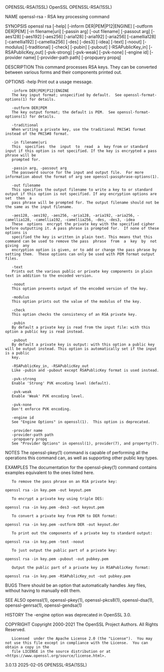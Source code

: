 OPENSSL-RSA(1SSL)							    OpenSSL							     OPENSSL-RSA(1SSL)

NAME
       openssl-rsa - RSA key processing command

SYNOPSIS
       openssl rsa [-help] [-inform DER|PEM|P12|ENGINE] [-outform DER|PEM] [-in filename|uri] [-passin arg] [-out filename] [-passout arg] [-aes128] [-aes192]
       [-aes256] [-aria128] [-aria192] [-aria256] [-camellia128] [-camellia192] [-camellia256] [-des] [-des3] [-idea] [-text] [-noout] [-modulus]
       [-traditional] [-check] [-pubin] [-pubout] [-RSAPublicKey_in] [-RSAPublicKey_out] [-pvk-strong] [-pvk-weak] [-pvk-none] [-engine id] [-provider name]
       [-provider-path path] [-propquery propq]

DESCRIPTION
       This command processes RSA keys. They can be converted between various forms and their components printed out.

OPTIONS
       -help
	   Print out a usage message.

       -inform DER|PEM|P12|ENGINE
	   The key input format; unspecified by default.  See openssl-format-options(1) for details.

       -outform DER|PEM
	   The key output format; the default is PEM.  See openssl-format-options(1) for details.

       -traditional
	   When writing a private key, use the traditional PKCS#1 format instead of the PKCS#8 format.

       -in filename|uri
	   This	 specifies  the	 input	to  read  a  key from or standard input if this option is not specified. If the key is encrypted a pass phrase will be
	   prompted for.

       -passin arg, -passout arg
	   The password source for the input and output file.  For more information about the format of arg see openssl-passphrase-options(1).

       -out filename
	   This specifies the output filename to write a key to or standard output if this option is not specified. If any encryption options are set  then  a
	   pass phrase will be prompted for. The output filename should not be the same as the input filename.

       -aes128, -aes192, -aes256, -aria128, -aria192, -aria256, -camellia128, -camellia192, -camellia256, -des, -des3, -idea
	   These  options  encrypt the private key with the specified cipher before outputting it. A pass phrase is prompted for.  If none of these options is
	   specified the key is written in plain text. This means that this command can be used to remove the pass  phrase  from  a  key  by  not  giving  any
	   encryption option is given, or to add or change the pass phrase by setting them.  These options can only be used with PEM format output files.

       -text
	   Prints out the various public or private key components in plain text in addition to the encoded version.

       -noout
	   This option prevents output of the encoded version of the key.

       -modulus
	   This option prints out the value of the modulus of the key.

       -check
	   This option checks the consistency of an RSA private key.

       -pubin
	   By default a private key is read from the input file: with this option a public key is read instead.

       -pubout
	   By default a private key is output: with this option a public key will be output instead. This option is automatically set if the input is a public
	   key.

       -RSAPublicKey_in, -RSAPublicKey_out
	   Like -pubin and -pubout except RSAPublicKey format is used instead.

       -pvk-strong
	   Enable 'Strong' PVK encoding level (default).

       -pvk-weak
	   Enable 'Weak' PVK encoding level.

       -pvk-none
	   Don't enforce PVK encoding.

       -engine id
	   See "Engine Options" in openssl(1).	This option is deprecated.

       -provider name
       -provider-path path
       -propquery propq
	   See "Provider Options" in openssl(1), provider(7), and property(7).

NOTES
       The openssl-pkey(1) command is capable of performing all the operations this command can, as well as supporting other public key types.

EXAMPLES
       The documentation for the openssl-pkey(1) command contains examples equivalent to the ones listed here.

       To remove the pass phrase on an RSA private key:

	openssl rsa -in key.pem -out keyout.pem

       To encrypt a private key using triple DES:

	openssl rsa -in key.pem -des3 -out keyout.pem

       To convert a private key from PEM to DER format:

	openssl rsa -in key.pem -outform DER -out keyout.der

       To print out the components of a private key to standard output:

	openssl rsa -in key.pem -text -noout

       To just output the public part of a private key:

	openssl rsa -in key.pem -pubout -out pubkey.pem

       Output the public part of a private key in RSAPublicKey format:

	openssl rsa -in key.pem -RSAPublicKey_out -out pubkey.pem

BUGS
       There should be an option that automatically handles .key files, without having to manually edit them.

SEE ALSO
       openssl(1), openssl-pkey(1), openssl-pkcs8(1), openssl-dsa(1), openssl-genrsa(1), openssl-gendsa(1)

HISTORY
       The -engine option was deprecated in OpenSSL 3.0.

COPYRIGHT
       Copyright 2000-2021 The OpenSSL Project Authors. All Rights Reserved.

       Licensed	 under the Apache License 2.0 (the "License").	You may not use this file except in compliance with the License.  You can obtain a copy in the
       file LICENSE in the source distribution or at <https://www.openssl.org/source/license.html>.

3.0.13									  2025-02-05							     OPENSSL-RSA(1SSL)
